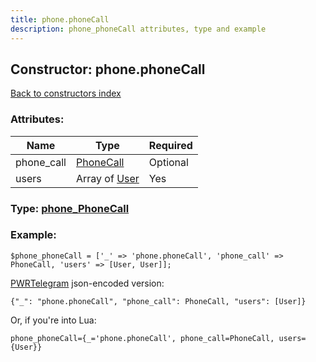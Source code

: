```yaml
---
title: phone.phoneCall
description: phone_phoneCall attributes, type and example
---
```

## Constructor: phone.phoneCall  
[Back to constructors index](index.md)



### Attributes:

| Name     |    Type       | Required |
|----------|---------------|----------|
|phone\_call|[PhoneCall](../types/PhoneCall.md) | Optional|
|users|Array of [User](../types/User.md) | Yes|



### Type: [phone\_PhoneCall](../types/phone_PhoneCall.md)


### Example:

```
$phone_phoneCall = ['_' => 'phone.phoneCall', 'phone_call' => PhoneCall, 'users' => [User, User]];
```  

[PWRTelegram](https://pwrtelegram.xyz) json-encoded version:

```
{"_": "phone.phoneCall", "phone_call": PhoneCall, "users": [User]}
```


Or, if you're into Lua:  


```
phone_phoneCall={_='phone.phoneCall', phone_call=PhoneCall, users={User}}

```


